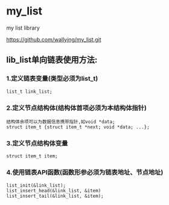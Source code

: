 # my_list
my list library

https://github.com/wallying/my_list.git

## lib_list单向链表使用方法:
### 1.定义链表变量(类型必须为list_t)
    list_t link_list;
### 2.定义节点结构体(结构体首项必须为本结构体指针)
    结构体余项可以为数据信息携带指针,如void *data;
    struct item_t {struct item_t *next; void *data; ...};
### 3.定义节点结构体变量
    struct item_t item;
### 4.使用链表API函数(函数形参必须为链表地址、节点地址)
    list_init(&link_list);
    list_insert_head(&link_list, &item)
    list_insert_tail(&link_list, &item);
